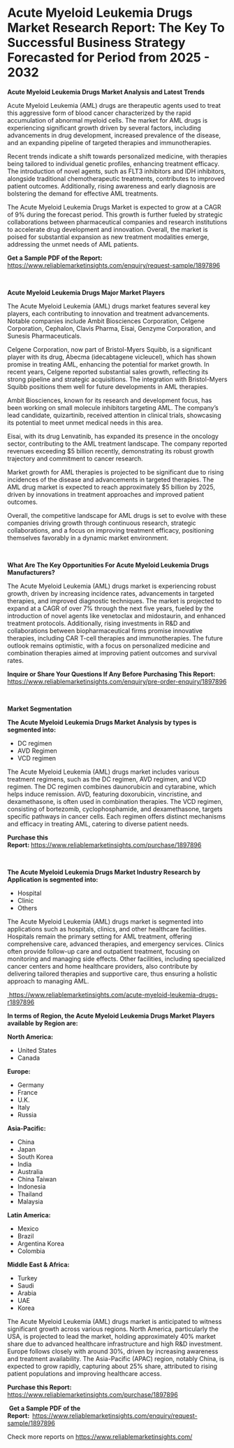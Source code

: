 <p><h1>Acute Myeloid Leukemia Drugs Market Research Report: The Key To Successful Business Strategy Forecasted for Period from 2025 - 2032</h1></p><p><strong>Acute Myeloid Leukemia Drugs Market Analysis and Latest Trends</strong></p>
<p><p>Acute Myeloid Leukemia (AML) drugs are therapeutic agents used to treat this aggressive form of blood cancer characterized by the rapid accumulation of abnormal myeloid cells. The market for AML drugs is experiencing significant growth driven by several factors, including advancements in drug development, increased prevalence of the disease, and an expanding pipeline of targeted therapies and immunotherapies. </p><p>Recent trends indicate a shift towards personalized medicine, with therapies being tailored to individual genetic profiles, enhancing treatment efficacy. The introduction of novel agents, such as FLT3 inhibitors and IDH inhibitors, alongside traditional chemotherapeutic treatments, contributes to improved patient outcomes. Additionally, rising awareness and early diagnosis are bolstering the demand for effective AML treatments.</p><p>The Acute Myeloid Leukemia Drugs Market is expected to grow at a CAGR of 9% during the forecast period. This growth is further fueled by strategic collaborations between pharmaceutical companies and research institutions to accelerate drug development and innovation. Overall, the market is poised for substantial expansion as new treatment modalities emerge, addressing the unmet needs of AML patients.</p></p>
<p><strong>Get a Sample PDF of the Report:&nbsp;</strong> <a href="https://www.reliablemarketinsights.com/enquiry/request-sample/1897896?utm_campaign=3277&utm_medium=2&utm_source=Github&utm_content=ia&utm_term=08032025&utm_id=acute-myeloid-leukemia-drugs">https://www.reliablemarketinsights.com/enquiry/request-sample/1897896</a></p>
<p>&nbsp;</p>
<p><strong>Acute Myeloid Leukemia Drugs Major Market Players</strong></p>
<p><p>The Acute Myeloid Leukemia (AML) drugs market features several key players, each contributing to innovation and treatment advancements. Notable companies include Ambit Biosciences Corporation, Celgene Corporation, Cephalon, Clavis Pharma, Eisai, Genzyme Corporation, and Sunesis Pharmaceuticals.</p><p>Celgene Corporation, now part of Bristol-Myers Squibb, is a significant player with its drug, Abecma (idecabtagene vicleucel), which has shown promise in treating AML, enhancing the potential for market growth. In recent years, Celgene reported substantial sales growth, reflecting its strong pipeline and strategic acquisitions. The integration with Bristol-Myers Squibb positions them well for future developments in AML therapies.</p><p>Ambit Biosciences, known for its research and development focus, has been working on small molecule inhibitors targeting AML. The company’s lead candidate, quizartinib, received attention in clinical trials, showcasing its potential to meet unmet medical needs in this area.</p><p>Eisai, with its drug Lenvatinib, has expanded its presence in the oncology sector, contributing to the AML treatment landscape. The company reported revenues exceeding $5 billion recently, demonstrating its robust growth trajectory and commitment to cancer research.</p><p>Market growth for AML therapies is projected to be significant due to rising incidences of the disease and advancements in targeted therapies. The AML drug market is expected to reach approximately $5 billion by 2025, driven by innovations in treatment approaches and improved patient outcomes.</p><p>Overall, the competitive landscape for AML drugs is set to evolve with these companies driving growth through continuous research, strategic collaborations, and a focus on improving treatment efficacy, positioning themselves favorably in a dynamic market environment.</p></p>
<p>&nbsp;</p>
<p><strong>What Are The Key Opportunities For Acute Myeloid Leukemia Drugs Manufacturers?</strong></p>
<p><p>The Acute Myeloid Leukemia (AML) drugs market is experiencing robust growth, driven by increasing incidence rates, advancements in targeted therapies, and improved diagnostic techniques. The market is projected to expand at a CAGR of over 7% through the next five years, fueled by the introduction of novel agents like venetoclax and midostaurin, and enhanced treatment protocols. Additionally, rising investments in R&D and collaborations between biopharmaceutical firms promise innovative therapies, including CAR T-cell therapies and immunotherapies. The future outlook remains optimistic, with a focus on personalized medicine and combination therapies aimed at improving patient outcomes and survival rates.</p></p>
<p><strong>Inquire or Share Your Questions If Any Before Purchasing This Report:</strong> <a href="https://www.reliablemarketinsights.com/enquiry/pre-order-enquiry/1897896?utm_campaign=3277&utm_medium=2&utm_source=Github&utm_content=ia&utm_term=08032025&utm_id=acute-myeloid-leukemia-drugs">https://www.reliablemarketinsights.com/enquiry/pre-order-enquiry/1897896</a></p>
<p>&nbsp;</p>
<p><strong>Market Segmentation</strong></p>
<p><strong>The Acute Myeloid Leukemia Drugs Market Analysis by types is segmented into:</strong></p>
<p><ul><li>DC regimen</li><li>AVD Regimen</li><li>VCD regimen</li></ul></p>
<p><p>The Acute Myeloid Leukemia (AML) drugs market includes various treatment regimens, such as the DC regimen, AVD regimen, and VCD regimen. The DC regimen combines daunorubicin and cytarabine, which helps induce remission. AVD, featuring doxorubicin, vincristine, and dexamethasone, is often used in combination therapies. The VCD regimen, consisting of bortezomib, cyclophosphamide, and dexamethasone, targets specific pathways in cancer cells. Each regimen offers distinct mechanisms and efficacy in treating AML, catering to diverse patient needs.</p></p>
<p><strong>Purchase this Report:&nbsp;</strong><a href="https://www.reliablemarketinsights.com/purchase/1897896?utm_campaign=3277&utm_medium=2&utm_source=Github&utm_content=ia&utm_term=08032025&utm_id=acute-myeloid-leukemia-drugs">https://www.reliablemarketinsights.com/purchase/1897896</a></p>
<p>&nbsp;</p>
<p><strong>The Acute Myeloid Leukemia Drugs Market Industry Research by Application is segmented into:</strong></p>
<p><ul><li>Hospital</li><li>Clinic</li><li>Others</li></ul></p>
<p><p>The Acute Myeloid Leukemia (AML) drugs market is segmented into applications such as hospitals, clinics, and other healthcare facilities. Hospitals remain the primary setting for AML treatment, offering comprehensive care, advanced therapies, and emergency services. Clinics often provide follow-up care and outpatient treatment, focusing on monitoring and managing side effects. Other facilities, including specialized cancer centers and home healthcare providers, also contribute by delivering tailored therapies and supportive care, thus ensuring a holistic approach to managing AML.</p></p>
<p><a href="https://www.reliablemarketinsights.com/acute-myeloid-leukemia-drugs-r1897896?utm_campaign=3277&utm_medium=2&utm_source=Github&utm_content=ia&utm_term=08032025&utm_id=acute-myeloid-leukemia-drugs">&nbsp;https://www.reliablemarketinsights.com/acute-myeloid-leukemia-drugs-r1897896</a></p>
<p><strong>In terms of Region, the Acute Myeloid Leukemia Drugs Market Players available by Region are:</strong></p>
<p>
    <p> <strong> North America: </strong>
        <ul>
            <li>United States</li>
            <li>Canada</li>
        </ul>
        </p> 
    <p> <strong> Europe: </strong>
        <ul>
            <li>Germany</li>
            <li>France</li>
            <li>U.K.</li>
            <li>Italy</li>
            <li>Russia</li>
        </ul>
        </p> 
    <p> <strong> Asia-Pacific: </strong>
        <ul>
            <li>China</li>
            <li>Japan</li>
            <li>South Korea</li>
            <li>India</li>
            <li>Australia</li>
            <li>China Taiwan</li>
            <li>Indonesia</li>
            <li>Thailand</li>
            <li>Malaysia</li>
        </ul>
        </p> 
    <p> <strong> Latin America: </strong>
        <ul>
            <li>Mexico</li>
            <li>Brazil</li>
            <li>Argentina Korea</li>
            <li>Colombia</li>
        </ul>
        </p> 
    <p> <strong> Middle East & Africa: </strong>
        <ul>
            <li>Turkey</li>
            <li>Saudi</li>
            <li>Arabia</li>
            <li>UAE</li>
            <li>Korea</li>
        </ul>
    </p>
    </p>
<p><p>The Acute Myeloid Leukemia (AML) drugs market is anticipated to witness significant growth across various regions. North America, particularly the USA, is projected to lead the market, holding approximately 40% market share due to advanced healthcare infrastructure and high R&D investment. Europe follows closely with around 30%, driven by increasing awareness and treatment availability. The Asia-Pacific (APAC) region, notably China, is expected to grow rapidly, capturing about 25% share, attributed to rising patient populations and improving healthcare access.</p></p>
<p><strong>Purchase this Report: </strong><a href="https://www.reliablemarketinsights.com/purchase/1897896?utm_campaign=3277&utm_medium=2&utm_source=Github&utm_content=ia&utm_term=08032025&utm_id=acute-myeloid-leukemia-drugs">https://www.reliablemarketinsights.com/purchase/1897896</a></p>
<p>&nbsp;<strong>Get a Sample PDF of the Report:&nbsp;&nbsp;</strong><a href="https://www.reliablemarketinsights.com/enquiry/request-sample/1897896?utm_campaign=3277&utm_medium=2&utm_source=Github&utm_content=ia&utm_term=08032025&utm_id=acute-myeloid-leukemia-drugs">https://www.reliablemarketinsights.com/enquiry/request-sample/1897896</a></p>
<p><strong></strong></p>
<p>Check more reports on <a href="https://www.reliablemarketinsights.com/?utm_campaign=3277&utm_medium=2&utm_source=Github&utm_content=ia&utm_term=08032025&utm_id=acute-myeloid-leukemia-drugs">https://www.reliablemarketinsights.com/</a></p>